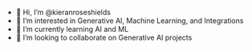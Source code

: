 - 👋 Hi, I’m @kieranroseshields
- 👀 I’m interested in Generative AI, Machine Learning, and Integrations
- 🌱 I’m currently learning AI and ML
- 💞️ I’m looking to collaborate on Generative AI projects


<!---
kieranroseshields/kieranroseshields is a ✨ special ✨ repository because its `README.md` (this file) appears on your GitHub profile.
You can click the Preview link to take a look at your changes.
--->
